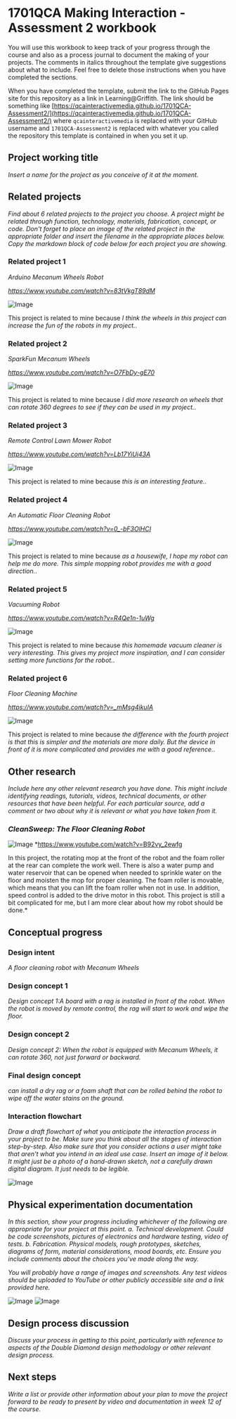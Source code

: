 # 1701QCA Making Interaction - Assessment 2 workbook

You will use this workbook to keep track of your progress through the course and also as a process journal to document the making of your projects. The comments in italics throughout the template give suggestions about what to include. Feel free to delete those instructions when you have completed the sections.

When you have completed the template, submit the link to the GitHub Pages site for this repository as a link in Learning@Griffith. The link should be something like [https://qcainteractivemedia.github.io/1701QCA-Assessment2/](https://qcainteractivemedia.github.io/1701QCA-Assessment2/) where `qcainteractivemedia` is replaced with your GitHub username and `1701QCA-Assessment2` is replaced with whatever you called the repository this template is contained in when you set it up.

## Project working title ##
*Insert a name for the project as you conceive of it at the moment.*

## Related projects ##
*Find about 6 related projects to the project you choose. A project might be related through  function, technology, materials, fabrication, concept, or code. Don't forget to place an image of the related project in the appropriate folder and insert the filename in the appropriate places below. Copy the markdown block of code below for each project you are showing.*

### Related project 1 ###
*Arduino Mecanum Wheels Robot*

*https://www.youtube.com/watch?v=83tVkgT89dM*

![Image](relatedproject01.PNG)

This project is related to mine because *I think the wheels in this project can increase the fun of the robots in my project.*.

### Related project 2 ###
*SparkFun Mecanum Wheels*

*https://www.youtube.com/watch?v=O7FbDy-gE70*

![Image](relatedproject02.PNG)

This project is related to mine because *I did more research on wheels that can rotate 360 degrees to see if they can be used in my project.*.

### Related project 3 ###
*Remote Control Lawn Mower Robot*

*https://www.youtube.com/watch?v=Lb17YiUi43A*

![Image](relatedproject03.PNG)

This project is related to mine because *this is an interesting feature.*.

### Related project 4 ###
*An Automatic Floor Cleaning Robot*

*https://www.youtube.com/watch?v=0_-bF3OlHCI*

![Image](relatedproject04.PNG)

This project is related to mine because *as a housewife, I hope my robot can help me do more. This simple mopping robot provides me with a good direction.*.

### Related project 5 ###
*Vacuuming Robot*

*https://www.youtube.com/watch?v=R4Qe1n-1uWg*

![Image](relatedproject05.PNG)

This project is related to mine because *this homemade vacuum cleaner is very interesting. This gives my project more inspiration, and I can consider setting more functions for the robot.*.

### Related project 6 ###
*Floor Cleaning Machine*

*https://www.youtube.com/watch?v=_mMsg4ikuIA*

![Image](relatedproject06.PNG)

This project is related to mine because *the difference with the fourth project is that this is simpler and the materials are more daily. But the device in front of it is more complicated and provides me with a good reference.*.

## Other research ##
*Include here any other relevant research you have done. This might include identifying readings, tutorials, videos, technical documents, or other resources that have been helpful. For each particular source, add a comment or two about why it is relevant or what you have taken from it.*

### *CleanSweep: The Floor Cleaning Robot* ###

![Image](relatedproject07.PNG)
*https://www.youtube.com/watch?v=B92vy_2ewfg

In this project, the rotating mop at the front of the robot and the foam roller at the rear can complete the work well. There is also a water pump and water reservoir that can be opened when needed to sprinkle water on the floor and moisten the mop for proper cleaning. The foam roller is movable, which means that you can lift the foam roller when not in use. In addition, speed control is added to the drive motor in this robot. This project is still a bit complicated for me, but I am more clear about how my robot should be done.*

## Conceptual progress ##

### Design intent ###
*A floor cleaning robot with Mecanum Wheels*

### Design concept 1 ###
*Design concept 1:A board with a rag is installed in front of the robot. When the robot is moved by remote control, the rag will start to work and wipe the floor.* 



### Design concept 2 ###
*Design concept 2: When the robot is equipped with Mecanum Wheels, it can rotate 360, not just forward or backward.*

### Final design concept ###
*can install a dry rag or a foam shaft that can be rolled behind the robot to wipe off the water stains on the ground.*

### Interaction flowchart ###
*Draw a draft flowchart of what you anticipate the interaction process in your project to be. Make sure you think about all the stages of interaction step-by-step. Also make sure that you consider actions a user might take that aren't what you intend in an ideal use case. Insert an image of it below. It might just be a photo of a hand-drawn sketch, not a carefully drawn digital diagram. It just needs to be legible.*

![Image](missingimage.png)

## Physical experimentation documentation ##

*In this section, show your progress including whichever of the following are appropriate for your project at this point.
a.	Technical development. Could be code screenshots, pictures of electronics and hardware testing, video of tests. 
b.	Fabrication. Physical models, rough prototypes, sketches, diagrams of form, material considerations, mood boards, etc.
Ensure you include comments about the choices you've made along the way.*

*You will probably have a range of images and screenshots. Any test videos should be uploaded to YouTube or other publicly accessible site and a link provided here.*

![Image](code1.PNG)
![Image](code2.PNG)

## Design process discussion ##
*Discuss your process in getting to this point, particularly with reference to aspects of the Double Diamond design methodology or other relevant design process.*

## Next steps ##
*Write a list or provide other information about your plan to move the project forward to be ready to present by video and documentation in week 12 of the course.*
